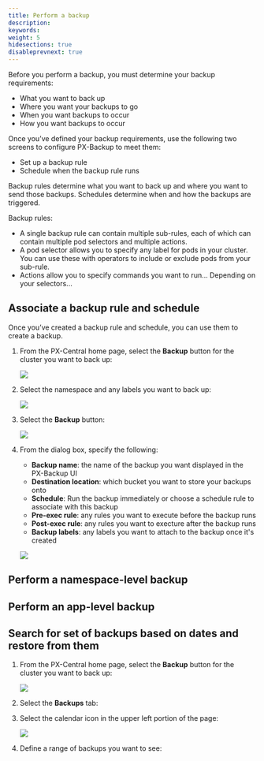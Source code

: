 ```yaml
---
title: Perform a backup
description: 
keywords: 
weight: 5
hidesections: true
disableprevnext: true
---
```


Before you perform a backup, you must determine your backup requirements:

* What you want to back up
* Where you want your backups to go
* When you want backups to occur
* How you want backups to occur

Once you’ve defined your backup requirements, use the following two screens to configure PX-Backup to meet them:

* Set up a backup rule
* Schedule when the backup rule runs

Backup rules determine what you want to back up and where you want to send those backups. Schedules determine when and how the backups are triggered. 

Backup rules:

* A single backup rule can contain multiple sub-rules, each of which can contain multiple pod selectors and multiple actions. 
* A pod selector allows you to specify any label for pods in your cluster. You can use these with operators to include or exclude pods from your sub-rule. 
* Actions allow you to specify commands you want to run… Depending on your selectors...





## Associate a backup rule and schedule

Once you’ve created a backup rule and schedule, you can use them to create a backup. 

1. From the PX-Central home page, select the **Backup** button for the cluster you want to back up:

    ![](/img/select-backup.png)

2. Select the namespace and any labels you want to back up:

    ![](/img/select-namespace-labels.png)

3. Select the **Backup** button:

    ![](/img/select-create-backup.png)

4. From the dialog box, specify the following:
    
    * **Backup name**: the name of the backup you want displayed in the PX-Backup UI
    * **Destination location**: which bucket you want to store your backups onto
    * **Schedule**: Run the backup immediately or choose a schedule rule to associate with this backup
    * **Pre-exec rule**: any rules you want to execute before the backup runs
    * **Post-exec rule**: any rules you want to execture after the backup runs
    * **Backup labels**: any labels you want to attach to the backup once it's created

    ![](/img/populate-backup-fields.png)

## Perform a namespace-level backup

## Perform an app-level backup

## Search for set of backups based on dates and restore from them

1. From the PX-Central home page, select the **Backup** button for the cluster you want to back up:

    ![](/img/select-backup.png)

2. Select the **Backups** tab:

3. Select the calendar icon in the upper left portion of the page:

    ![](/img/select-date.png)

4. Define a range of backups you want to see:

